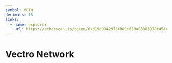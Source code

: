 ```yaml
---
symbol: VCTN
decimals: 18
links:
  - name: explorer
    url: https://etherscan.io/token/0xd19e0D42973fB89c619a83883D7Bf454A6052827
---
```


# Vectro Network
